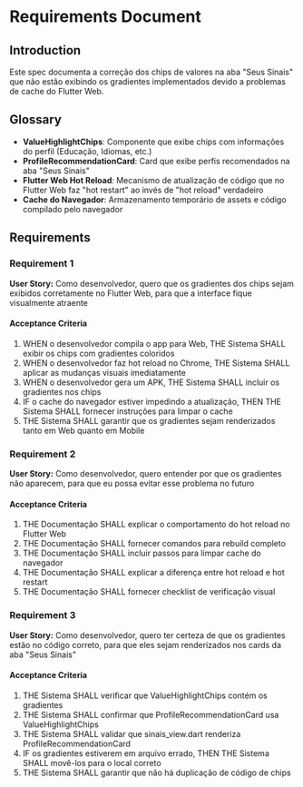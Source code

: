 # Requirements Document

## Introduction

Este spec documenta a correção dos chips de valores na aba "Seus Sinais" que não estão exibindo os gradientes implementados devido a problemas de cache do Flutter Web.

## Glossary

- **ValueHighlightChips**: Componente que exibe chips com informações do perfil (Educação, Idiomas, etc.)
- **ProfileRecommendationCard**: Card que exibe perfis recomendados na aba "Seus Sinais"
- **Flutter Web Hot Reload**: Mecanismo de atualização de código que no Flutter Web faz "hot restart" ao invés de "hot reload" verdadeiro
- **Cache do Navegador**: Armazenamento temporário de assets e código compilado pelo navegador

## Requirements

### Requirement 1

**User Story:** Como desenvolvedor, quero que os gradientes dos chips sejam exibidos corretamente no Flutter Web, para que a interface fique visualmente atraente

#### Acceptance Criteria

1. WHEN o desenvolvedor compila o app para Web, THE Sistema SHALL exibir os chips com gradientes coloridos
2. WHEN o desenvolvedor faz hot reload no Chrome, THE Sistema SHALL aplicar as mudanças visuais imediatamente
3. WHEN o desenvolvedor gera um APK, THE Sistema SHALL incluir os gradientes nos chips
4. IF o cache do navegador estiver impedindo a atualização, THEN THE Sistema SHALL fornecer instruções para limpar o cache
5. THE Sistema SHALL garantir que os gradientes sejam renderizados tanto em Web quanto em Mobile

### Requirement 2

**User Story:** Como desenvolvedor, quero entender por que os gradientes não aparecem, para que eu possa evitar esse problema no futuro

#### Acceptance Criteria

1. THE Documentação SHALL explicar o comportamento do hot reload no Flutter Web
2. THE Documentação SHALL fornecer comandos para rebuild completo
3. THE Documentação SHALL incluir passos para limpar cache do navegador
4. THE Documentação SHALL explicar a diferença entre hot reload e hot restart
5. THE Documentação SHALL fornecer checklist de verificação visual

### Requirement 3

**User Story:** Como desenvolvedor, quero ter certeza de que os gradientes estão no código correto, para que eles sejam renderizados nos cards da aba "Seus Sinais"

#### Acceptance Criteria

1. THE Sistema SHALL verificar que ValueHighlightChips contém os gradientes
2. THE Sistema SHALL confirmar que ProfileRecommendationCard usa ValueHighlightChips
3. THE Sistema SHALL validar que sinais_view.dart renderiza ProfileRecommendationCard
4. IF os gradientes estiverem em arquivo errado, THEN THE Sistema SHALL movê-los para o local correto
5. THE Sistema SHALL garantir que não há duplicação de código de chips
